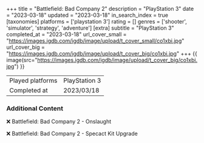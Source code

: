 +++
title = "Battlefield: Bad Company 2"
description = "PlayStation 3"
date = "2023-03-18"
updated = "2023-03-18"
in_search_index = true
[taxonomies]
platforms = ['playstation 3']
rating = []
genres = ['shooter', 'simulator', 'strategy', 'adventure']
[extra]
subtitle = "PlayStation 3"
completed_at = "2023-03-18"
url_cover_small = "https://images.igdb.com/igdb/image/upload/t_cover_small/co1xbi.jpg"
url_cover_big = "https://images.igdb.com/igdb/image/upload/t_cover_big/co1xbi.jpg"
+++
{{ image(src="https://images.igdb.com/igdb/image/upload/t_cover_big/co1xbi.jpg") }}

|              |            |
| ------------ | ---------- |
| Played platforms    | PlayStation 3 |
| Completed at | 2023/03/18 |



### Additional Content


❌ Battlefield: Bad Company 2 - Onslaught

❌ Battlefield: Bad Company 2 - Specact Kit Upgrade
